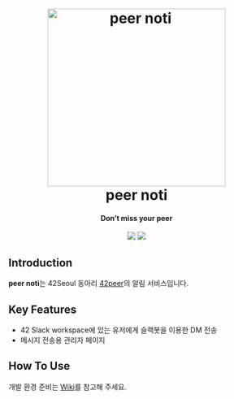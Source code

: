<h1 align="center">
  <img src="https://github.com/peer-42seoul/peer-noti/assets/43935708/d4d037f1-d348-4b7e-bb80-35f4b98cb10a" alt="peer noti" width="350"></a>
  <br>
  peer noti
  <br>
</h1>
<h4 align="center">Don’t miss your peer</h4>

<p align="center">
    <img src="https://img.shields.io/badge/python-v3.9-3776AB">
  <img src="https://img.shields.io/badge/Django-v4.0.3-0C4B33">
</p>

## Introduction
**peer noti**는 42Seoul 동아리 [42peer](https://www.peer-study.co.kr/)의 알림 서비스입니다.

## Key Features

- 42 Slack workspace에 있는 유저에게 슬랙봇을 이용한 DM 전송
- 메시지 전송용 관리자 페이지

## How To Use

개발 환경 준비는 [Wiki](https://github.com/peer-42seoul/peer-noti/wiki/Django-%EA%B0%9C%EB%B0%9C-%ED%99%98%EA%B2%BD-%EC%A4%80%EB%B9%84)를 참고해 주세요.
